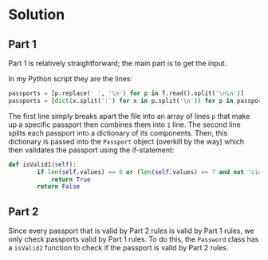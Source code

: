 # Solution
## Part 1
Part 1 is relatively straightforward; the main part is to get the input.

In my Python script they are the lines:
```python
passports = [p.replace(' ', '\n') for p in f.read().split('\n\n')]
passports = [dict(x.split(':') for x in p.split('\n')) for p in passports]
```
The first line simply breaks apart the file into an array of lines `p` that make up a specific passport then combines them into `1` line. The second line splits each passport into a dictionary of its components. Then, this dictionary is passed into the `Passport` object (overkill by the way) which then validates the passport using the if-statement:
```python
def isValid1(self):
        if len(self.values) == 8 or (len(self.values) == 7 and not 'cid' in self.values.keys()):
            return True
        return False
```

## Part 2
Since every passport that is valid by Part 2 rules is valid by Part 1 rules, we only check passports valid by Part 1 rules. To do this, the `Password` class has a `isValid2` function to check if the passport is valid by Part 2 rules.